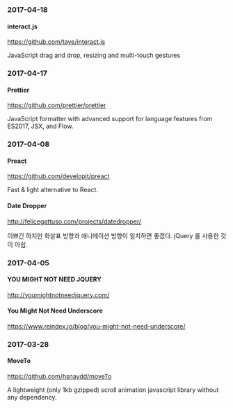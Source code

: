 ### 2017-04-18

#### interact.js

https://github.com/taye/interact.js

JavaScript drag and drop, resizing and multi-touch gestures


### 2017-04-17

#### Prettier

https://github.com/prettier/prettier

JavaScript formatter with advanced support for language features from ES2017, JSX, and Flow.


### 2017-04-08

#### Preact

https://github.com/developit/preact

Fast & light alternative to React.

#### Date Dropper

http://felicegattuso.com/projects/datedropper/

이쁘긴 하지만 화살표 방향과 애니메이션 방향이 일치하면 좋겠다. jQuery 를 사용한 것이 아쉽.


### 2017-04-05

#### YOU MIGHT NOT NEED JQUERY

http://youmightnotneedjquery.com/

#### You Might Not Need Underscore

https://www.reindex.io/blog/you-might-not-need-underscore/


### 2017-03-28

#### MoveTo

https://github.com/hsnaydd/moveTo

A lightweight (only 1kb gzipped) scroll animation javascript library without any dependency.
